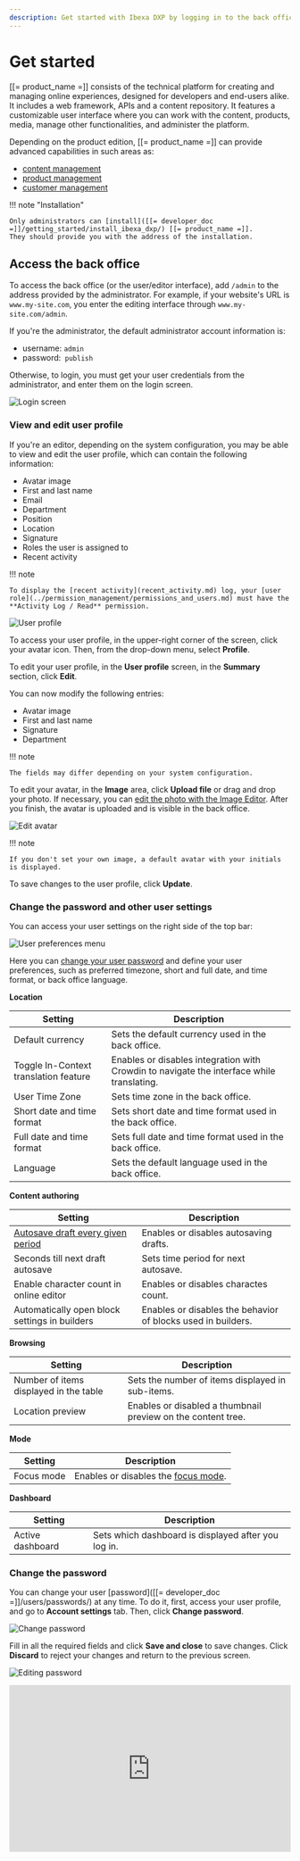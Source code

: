 ```yaml
---
description: Get started with Ibexa DXP by logging in to the back office.
---
```


# Get started

[[= product_name =]] consists of the technical platform for creating and managing
online experiences, designed for developers and end-users alike.
It includes a web framework, APIs and a content repository.
It features a customizable user interface where you can work with the content, products, media, manage other functionalities, and administer the platform.

Depending on the product edition, [[= product_name =]] can provide advanced capabilities in such areas as:

- [content management](content_management.md)
- [product management](pim.md)
- [customer management](customer_management.md)

!!! note "Installation"

    Only administrators can [install]([[= developer_doc =]]/getting_started/install_ibexa_dxp/) [[= product_name =]].
    They should provide you with the address of the installation.

## Access the back office

To access the back office (or the user/editor interface), add `/admin` to the address provided by the administrator.
For example, if your website's URL is `www.my-site.com`, you enter the editing interface through `www.my-site.com/admin`.

If you're the administrator, the default administrator account information is:

- username: `admin`
- password:` publish`

Otherwise, to login, you must get your user credentials from the administrator, and enter them on the login screen.

![Login screen](img/login_form.png "Login screen")

### View and edit user profile

If you're an editor, depending on the system configuration, you may be able to view and edit the user profile, which can contain the following information:

- Avatar image
- First and last name
- Email
- Department
- Position
- Location
- Signature
- Roles the user is assigned to
- Recent activity

!!! note

    To display the [recent activity](recent_activity.md) log, your [user role](../permission_management/permissions_and_users.md) must have the **Activity Log / Read** permission.

![User profile](img/user_profile_preview.png "User profile")

To access your user profile, in the upper-right corner of the screen, click your avatar icon.
Then, from the drop-down menu, select **Profile**.

To edit your user profile, in the **User profile** screen, in the **Summary** section, click **Edit**.

You can now modify the following entries:

- Avatar image
- First and last name
- Signature
- Department

!!! note

    The fields may differ depending on your system configuration.

To edit your avatar, in the **Image** area, click **Upload file** or drag and drop your photo.
If necessary, you can [edit the photo with the Image Editor](edit_images.md).
After you finish, the avatar is uploaded and is visible in the back office.

![Edit avatar](img/user_profile_avatar.png "Edit avatar")

!!! note

    If you don't set your own image, a default avatar with your initials is displayed.

To save changes to the user profile, click **Update**.

### Change the password and other user settings

You can access your user settings on the right side of the top bar:

![User preferences menu](img/user_preferences.png)

Here you can [change your user password](get_started.md#change-the-password) and define your user preferences, such as preferred timezone, short and full date, and time format, or back office language.

**Location**

|Setting|Description|
--------|-----------|
|Default currency|Sets the default currency used in the back office.|
|Toggle In-Context translation feature|Enables or disables integration with Crowdin to navigate the interface while translating.|
|User Time Zone|Sets time zone in the back office.|
|Short date and time format|Sets short date and time format used in the back office.|
|Full date and time format|Sets full date and time format used in the back office.|
|Language|Sets the default language used in the back office.|

**Content authoring**

|Setting|Description|
--------|-----------|
|[Autosave draft every given period](../content_management/content_versions.md/#autosave)|Enables or disables autosaving drafts.|
|Seconds till next draft autosave|Sets time period for next autosave.|
|Enable character count in online editor|Enables or disables charactes count.|
|Automatically open block settings in builders|Enables or disables the behavior of blocks used in builders.|

**Browsing**

|Setting|Description|
--------|-----------|
|Number of items displayed in the table|Sets the number of items displayed in sub-items.|
|Location preview|Enables or disabled a thumbnail preview on the content tree.|

**Mode**

|Setting|Description|
--------|-----------|
|Focus mode|Enables or disables the [focus mode](discover_ui.md#focus-mode).|

**Dashboard**

|Setting|Description|
--------|-----------|
|Active dashboard|Sets which dashboard is displayed after you log in.|

### Change the password

You can change your user [password]([[= developer_doc =]]/users/passwords/) at any time.
To do it, first, access your user profile, and go to **Account settings** tab.
Then, click **Change password**.

![Change password](img/change_password.png "Change password")

Fill in all the required fields and click **Save and close** to save changes.
Click **Discard** to reject your changes and return to the previous screen.

![Editing password](img/editing_password.png "Editing password")

<!--ARCADE EMBED START--><div style="position: relative; padding-bottom: calc(51.27314814814815% + 41px); height: 0; width: 100%;"><iframe src="https://demo.arcade.software/hmXfcsazcGSJbHzOpKAx?embed&embed_mobile=tab&embed_desktop=inline&show_copy_link=true" title="Log in, navigate to the user profile, and change the password" frameborder="0" loading="lazy" webkitallowfullscreen mozallowfullscreen allowfullscreen allow="clipboard-write" style="position: absolute; top: 0; left: 0; width: 100%; height: 100%; color-scheme: light;" ></iframe></div><!--ARCADE EMBED END-->
